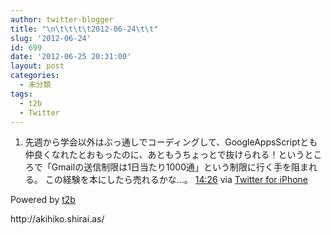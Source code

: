 ```yaml
---
author: twitter-blogger
title: "\n\t\t\t\t2012-06-24\t\t"
slug: '2012-06-24'
id: 699
date: '2012-06-25 20:31:00'
layout: post
categories:
  - 未分類
tags:
  - t2b
  - Twitter
---
```


<div xmlns:georss="http://www.georss.org/georss">

1.  <span><span>先週から学会以外はぶっ通しでコーディングして、GoogleAppsScriptとも仲良くなれたとおもったのに、あともうちょっとで抜けられる！というところで「Gmailの送信制限は1日当たり1000通」という制限に行く手を阻まれる。 この経験を本にしたら売れるかな...。</span> <span>[<span>14:26</span>](http://twitter.com/o_ob/status/217066168777850880) <span>via [Twitter for iPhone](http://twitter.com/download/iphone)</span></span></span>

</div>

Powered by [t2b](http://t2b.utilz.jp/)

<div>http://akihiko.shirai.as/</div>